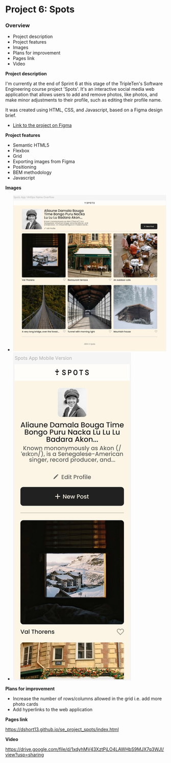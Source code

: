 # Project 6: Spots

### Overview

- Project description
- Project features
- Images
- Plans for improvement
- Pages link
- Video

**Project description**

I'm currently at the end of Sprint 6 at this stage of the TripleTen's Software Engineering course project 'Spots'. It's an interactive social media web application that allows users to add and remove photos, like photos, and make minor adjustments to their profile, such as editing their profile name.

It was created using HTML, CSS, and Javascript, based on a Figma design brief.

- [Link to the project on Figma](https://www.figma.com/file/BBNm2bC3lj8QQMHlnqRsga/Sprint-3-Project-%E2%80%94-Spots?type=design&node-id=2%3A60&mode=design&t=afgNFybdorZO6cQo-1)

**Project features**

- Semantic HTML5
- Flexbox
- Grid
- Exporting images from Figma
- Positioning
- BEM methodology
- Javascript

**Images**

- ![desktop-view](./src/images/demo/desktop_view.jpeg)
- ![mobile-view](./src/images/demo/mobile_view.jpeg)

**Plans for improvement**

- Increase the number of rows/columns allowed in the grid i.e. add more photo cards
- Add hyperlinks to the web application

**Pages link**

https://dshort13.github.io/se_project_spots/index.html

**Video**

https://drive.google.com/file/d/1xdyhMV43XztPjLO4LAWHbS9MJX7q3WJI/view?usp=sharing
